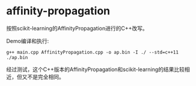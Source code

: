 # affinity-propagation

按照scikit-learning的AffinityPropagation进行的C++改写。

Demo编译和执行:

```
g++ main.cpp AffinityPropagation.cpp -o ap.bin -I ./ --std=c++11
./ap.bin
```

经过测试，这个C++版本的AffinityPropagation和scikit-learning的结果比较相近，但又不是完全相同。

